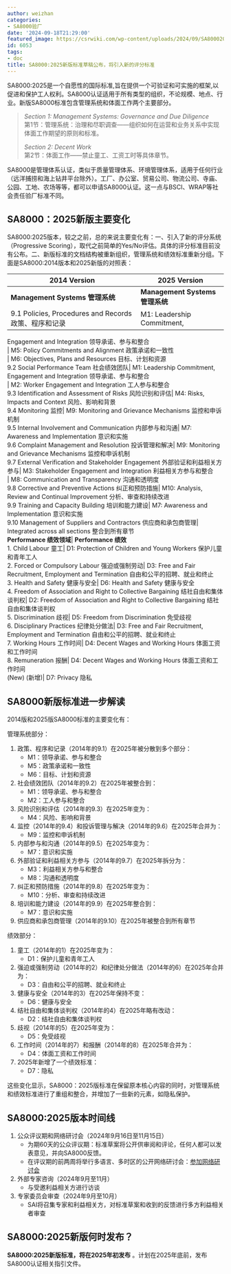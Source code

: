 ```yaml
---
author: weizhan
categories:
- SA8000验厂
date: '2024-09-18T21:29:00'
featured_image: https://csrwiki.com/wp-content/uploads/2024/09/SA80002025新版标准草稿公布，将引入新的评分标准.webp
id: 6053
tags:
- doc
title: SA8000:2025新版标准草稿公布，将引入新的评分标准
---
```


SA8000:2025是一个自愿性的国际标准,旨在提供一个可验证和可实施的框架,以促进和保护工人权利。SA8000认证适用于所有类型的组织，不论规模、地点、行业。新版SA8000标准包含管理系统和体面工作两个主要部分。

> _Section 1: Management Systems: Governance and Due Diligence_  
>  第1节：管理系统：治理和尽职调查——组织如何在运营和业务关系中实现体面工作期望的原则和标准。
>
> _Section 2: Decent Work_  
>  第2节：体面工作——禁止童工、工资工时等具体章节。

SA8000是管理体系认证，类似于质量管理体系、环境管理体系，适用于任何行业（远洋捕捞和海上钻井平台除外）。工厂、办公室、贸易公司、物流公司、寺庙、公园、工地、农场等等，都可以申请SA8000认证。这一点与BSCI、WRAP等社会责任验厂标准不同。

## SA8000：2025新版主要变化

SA8000:2025版本，较之之前，总的来说主要变化有：一、引入了新的评分系统（Progressive
Scoring），取代之前简单的Yes/No评估。具体的评分标准目前没有公布。二、新版标准的文档结构被重新组织，管理系统和绩效标准重新分组。下面是SA8000:2014版本和2025新版的对照表：

2014 Version| 2025 Version  
---|---  
**Management Systems 管理系统**| **Management Systems 管理系统**  
9.1 Policies, Procedures and Records 政策、程序和记录| M1: Leadership Commitment,
Engagement and Integration 领导承诺、参与和整合  
| M5: Policy Commitments and Alignment 政策承诺和一致性  
| M6: Objectives, Plans and Resources 目标、计划和资源  
9.2 Social Performance Team 社会绩效团队| M1: Leadership Commitment, Engagement and
Integration 领导承诺、参与和整合  
| M2: Worker Engagement and Integration 工人参与和整合  
9.3 Identification and Assessment of Risks 风险识别和评估| M4: Risks, Impacts and
Context 风险、影响和背景  
9.4 Monitoring 监控| M9: Monitoring and Grievance Mechanisms 监控和申诉机制  
9.5 Internal Involvement and Communication 内部参与和沟通| M7: Awareness and
Implementation 意识和实施  
9.6 Complaint Management and Resolution 投诉管理和解决| M9: Monitoring and Grievance
Mechanisms 监控和申诉机制  
9.7 External Verification and Stakeholder Engagement 外部验证和利益相关方参与| M3:
Stakeholder Engagement and Integration 利益相关方参与和整合  
| M8: Communication and Transparency 沟通和透明度  
9.8 Corrective and Preventive Actions 纠正和预防措施| M10: Analysis, Review and
Continual Improvement 分析、审查和持续改进  
9.9 Training and Capacity Building 培训和能力建设| M7: Awareness and Implementation
意识和实施  
9.10 Management of Suppliers and Contractors 供应商和承包商管理| Integrated across all
sections 整合到所有章节  
**Performance 绩效领域**| **Performance 绩效**  
1\. Child Labour 童工| D1: Protection of Children and Young Workers 保护儿童和青年工人  
2\. Forced or Compulsory Labour 强迫或强制劳动| D3: Free and Fair Recruitment,
Employment and Termination 自由和公平的招聘、就业和终止  
3\. Health and Safety 健康与安全| D6: Health and Safety 健康与安全  
4\. Freedom of Association and Right to Collective Bargaining 结社自由和集体谈判权| D2:
Freedom of Association and Right to Collective Bargaining 结社自由和集体谈判权  
5\. Discrimination 歧视| D5: Freedom from Discrimination 免受歧视  
6\. Disciplinary Practices 纪律处分做法| D3: Free and Fair Recruitment, Employment
and Termination 自由和公平的招聘、就业和终止  
7\. Working Hours 工作时间| D4: Decent Wages and Working Hours 体面工资和工作时间  
8\. Remuneration 报酬| D4: Decent Wages and Working Hours 体面工资和工作时间  
(New) (新增)| D7: Privacy 隐私  
  
## SA8000新版标准进一步解读

2014版和2025版SA8000标准的主要变化有：

管理系统部分：

  1. 政策、程序和记录（2014年的9.1）在2025年被分散到多个部分： 
     * M1：领导承诺、参与和整合
     * M5：政策承诺和一致性
     * M6：目标、计划和资源
  2. 社会绩效团队（2014年的9.2）在2025年被整合到： 
     * M1：领导承诺、参与和整合
     * M2：工人参与和整合
  3. 风险识别和评估（2014年的9.3）在2025年变为： 
     * M4：风险、影响和背景
  4. 监控（2014年的9.4）和投诉管理与解决（2014年的9.6）在2025年合并为： 
     * M9：监控和申诉机制
  5. 内部参与和沟通（2014年的9.5）在2025年变为： 
     * M7：意识和实施
  6. 外部验证和利益相关方参与（2014年的9.7）在2025年拆分为： 
     * M3：利益相关方参与和整合
     * M8：沟通和透明度
  7. 纠正和预防措施（2014年的9.8）在2025年变为： 
     * M10：分析、审查和持续改进
  8. 培训和能力建设（2014年的9.9）在2025年整合到： 
     * M7：意识和实施
  9. 供应商和承包商管理（2014年的9.10）在2025年被整合到所有章节

绩效部分：

  1. 童工（2014年的1）在2025年变为： 
     * D1：保护儿童和青年工人
  2. 强迫或强制劳动（2014年的2）和纪律处分做法（2014年的6）在2025年合并为： 
     * D3：自由和公平的招聘、就业和终止
  3. 健康与安全（2014年的3）在2025年保持不变： 
     * D6：健康与安全
  4. 结社自由和集体谈判权（2014年的4）在2025年略有改动： 
     * D2：结社自由和集体谈判权
  5. 歧视（2014年的5）在2025年变为： 
     * D5：免受歧视
  6. 工作时间（2014年的7）和报酬（2014年的8）在2025年合并为： 
     * D4：体面工资和工作时间
  7. 2025年新增了一个绩效标准： 
     * D7：隐私

这些变化显示，SA8000：2025版标准在保留原本核心内容的同时，对管理系统和绩效标准进行了重组和整合，并增加了一些新的元素，如隐私保护。

## SA8000:2025版本时间线

  1. 公众评议期和网络研讨会（2024年9月16日至11月15日） 
     * 为期60天的公众评议期：标准草案将公开供审阅和评论，任何人都可以发表意见，并向SA8000反馈。
     * 在评议期的前两周将举行多语言、多时区的公开网络研讨会：[参加网络研讨会](https://sa-intl.org/sa8000-standard-revision-2024/#:~:text=Italian-,Click%20here%20to%20register,-September%2019%2C%202024)
  2. 外部专家咨询（2024年9月至11月） 
     * 与受邀利益相关方进行访谈
  3. 专家委员会审查（2024年9月至10月） 
     * SAI将召集专家和利益相关方，对标准草案和收到的反馈进行多方利益相关者审查

## SA8000:2025新版何时发布？

**SA8000:2025新版标准，将在2025年初发布** 。计划在2025年底前，发布SA8000认证相关指引文件。

